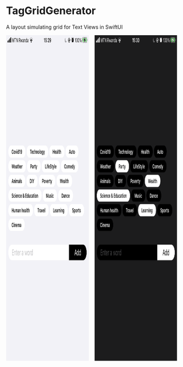 # TagGridGenerator
A layout simulating grid for Text Views in SwiftUI


<img alt="Light image" width="45%" height="890" src="https://github.com/cedricbahirwe/TagGridGenerator/blob/master/light.PNG">&nbsp;&nbsp;&nbsp;&nbsp;<img alt="Dark image" width="45%" height="890" src="https://github.com/cedricbahirwe/TagGridGenerator/blob/master/dark.PNG">
